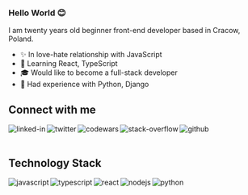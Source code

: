 ### Hello World 😊

I am twenty years old beginner front-end developer based in Cracow, Poland.

- ✨ In love-hate relationship with JavaScript
- 📖 Learning React, TypeScript
- 🎓 Would like to become a full-stack developer
- 🥼 Had experience with Python, Django
  <br>

## Connect with me
[<img align="left" alt="linked-in" src="https://img.shields.io/badge/linkedin-%230077B5.svg?&style=for-the-badge&logo=linkedin&logoColor=white" target="blank"/>](https://www.linkedin.com/in/olivergav/) 
[<img align="left" alt="twitter" src="https://img.shields.io/badge/twitter-%231DA1F2.svg?&style=for-the-badge&logo=twitter&logoColor=white" target="blank"/>](https://twitter.com/olivergav) 
[<img align="left" alt="codewars" src="https://img.shields.io/badge/CODEWARS-b1361e.svg?&style=for-the-badge&logo=codewars&logoColor=black" target="blank"/>](https://www.codewars.com/users/olivergav)
[<img align="left" alt="stack-overflow" src="https://img.shields.io/badge/stack%20overflow-FE7A16?logo=stack-overflow&logoColor=white&style=for-the-badge" target="blank"/>](https://stackoverflow.com/users/19490227/olivergav?tab=profile)
[<img align="left" alt="github" src="https://img.shields.io/badge/GITHUB-white.svg?&style=for-the-badge&logo=GITHUB&logoColor=black" target="blank"/>](https://github.com/olivergav/) 

<br>
<br>

## Technology Stack
<img align="left" alt="javascript" src="https://img.shields.io/badge/javascript-yellow.svg?&style=for-the-badge&logo=javascript&logoColor=white" />
<img align="left" alt="typescript" src="https://img.shields.io/badge/typescript-blue.svg?&style=for-the-badge&logo=typescript&logoColor=white" />
<img align="left" alt="react" src="https://img.shields.io/badge/react%20-%2320232a.svg?&style=for-the-badge&logo=react&logoColor=%2361DAFB" />
<img align="left" alt="nodejs" src="https://img.shields.io/badge/node.js%20-%2343853D.svg?&style=for-the-badge&logo=node.js&logoColor=white" />
<img align="left" alt="python" src="https://img.shields.io/badge/python(basics)-%31DA1F2.svg?&style=for-the-badge&logo=python&logoColor=white" />
<br>
<br>
